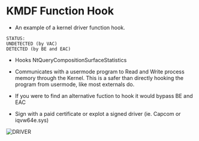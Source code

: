 # KMDF Function Hook
- An example of a kernel driver function hook.

```
STATUS:
UNDETECTED (by VAC)
DETECTED (by BE and EAC)
```
- Hooks NtQueryCompositionSurfaceStatistics


- Communicates with a usermode program to Read and Write process memory through the Kernel. This is a safer than directly hooking the program from usermode, like most externals do.

- If you were to find an alternative fuction to hook it would bypass BE and EAC
- Sign with a paid certificate or explot a signed driver (ie. Capcom or iqvw64e.sys)

![DRIVER](https://i.ibb.co/Hp02T0Z/image.png)
